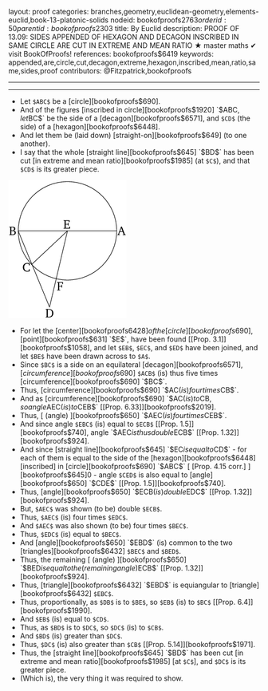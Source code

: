 layout: proof
categories: branches,geometry,euclidean-geometry,elements-euclid,book-13-platonic-solids
nodeid: bookofproofs$2763
orderid: 50
parentid: bookofproofs$2303
title: By Euclid
description: PROOF OF 13.09: SIDES APPENDED OF HEXAGON AND DECAGON INSCRIBED IN SAME CIRCLE ARE CUT IN EXTREME AND MEAN RATIO &#9733; master maths &#10004; visit BookOfProofs!
references: bookofproofs$6419
keywords: appended,are,circle,cut,decagon,extreme,hexagon,inscribed,mean,ratio,same,sides,proof
contributors: @Fitzpatrick,bookofproofs

---


---



* Let `$ABC$` be a [circle][bookofproofs$690].
* And of the figures [inscribed in circle][bookofproofs$1920] `$ABC$`, let `$BC$` be the side of a [decagon][bookofproofs$6571], and `$CD$` (the side) of a [hexagon][bookofproofs$6448].
* And let them be (laid down) [straight-on][bookofproofs$649] (to one another).
* I say that the whole [straight line][bookofproofs$645] `$BD$` has been cut [in extreme and mean ratio][bookofproofs$1985] (at `$C$`), and that `$CD$` is its greater piece.

![fig09e](https://github.com/bookofproofs/bookofproofs.github.io/blob/main/_sources/_assets/images/euclid/Book13/fig09e.png?raw=true)

* For let the [center][bookofproofs$6428] of the [circle][bookofproofs$690], [point][bookofproofs$631] `$E$`, have been found [[Prop. 3.1]][bookofproofs$1058], and let `$EB$`, `$EC$`, and `$ED$` have been joined, and let `$BE$` have been drawn across to `$A$`.
* Since `$BC$` is a side on an equilateral [decagon][bookofproofs$6571], [circumference][bookofproofs$690] `$ACB$` (is) thus five times [circumference][bookofproofs$690] `$BC$`.
* Thus, [circumference][bookofproofs$690] `$AC$` (is) four times `$CB$`.
* And as [circumference][bookofproofs$690] `$AC$` (is) to `$CB$`, so angle `$AEC$` (is) to `$CEB$` [[Prop. 6.33]][bookofproofs$2019].
* Thus, [ (angle) ][bookofproofs$650] `$AEC$` (is) four times `$CEB$`.
* And since angle `$EBC$` (is) equal to `$ECB$` [[Prop. 1.5]][bookofproofs$740], angle `$AEC$` is thus double `$ECB$` [[Prop. 1.32]][bookofproofs$924].
* And since [straight line][bookofproofs$645] `$EC$` is equal to `$CD$` - for each of them is equal to the side of the [hexagon][bookofproofs$6448] [inscribed] in [circle][bookofproofs$690] `$ABC$` [ [Prop. 4.15 corr.] ][bookofproofs$645]0 -  angle `$CED$` is also equal to [angle][bookofproofs$650] `$CDE$` [[Prop. 1.5]][bookofproofs$740].
* Thus, [angle][bookofproofs$650] `$ECB$` (is) double `$EDC$` [[Prop. 1.32]][bookofproofs$924].
* But, `$AEC$` was shown (to be) double `$ECB$`.
* Thus, `$AEC$` (is) four times `$EDC$`.
* And `$AEC$` was also shown (to be) four times `$BEC$`.
* Thus, `$EDC$` (is) equal to `$BEC$`.
* And [angle][bookofproofs$650] `$EBD$` (is) common to the two [triangles][bookofproofs$6432] `$BEC$` and `$BED$`.
* Thus, the remaining [ (angle) ][bookofproofs$650] `$BED$` is equal to the (remaining angle) `$ECB$` [[Prop. 1.32]][bookofproofs$924].
* Thus, [triangle][bookofproofs$6432] `$EBD$` is equiangular to [triangle][bookofproofs$6432] `$EBC$`.
* Thus, proportionally, as `$DB$` is to `$BE$`, so `$EB$` (is) to `$BC$` [[Prop. 6.4]][bookofproofs$1990].
* And `$EB$` (is) equal to `$CD$`.
* Thus, as `$BD$` is to `$DC$`, so `$DC$` (is) to `$CB$`.
* And `$BD$` (is) greater than `$DC$`.
* Thus, `$DC$` (is) also greater than `$CB$` [[Prop. 5.14]][bookofproofs$1971].
* Thus, the [straight line][bookofproofs$645] `$BD$` has been cut [in extreme and mean ratio][bookofproofs$1985] [at `$C$`], and `$DC$` is its greater piece.
* (Which is), the very thing it was required to show.

